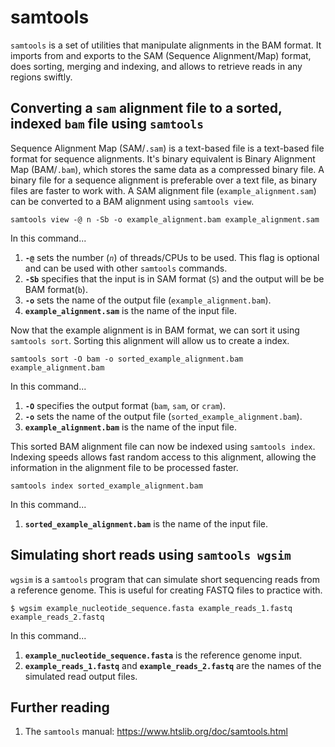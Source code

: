 # samtools

`samtools` is a set of utilities that manipulate alignments in the BAM format.
It imports from and exports to the SAM (Sequence Alignment/Map) format, does sorting, merging and indexing, and allows to retrieve reads in any regions swiftly. 

## Converting a `sam` alignment file to a sorted, indexed `bam` file using `samtools`

Sequence Alignment Map (SAM/`.sam`) is a text-based file is a text-based file format for sequence alignments.
It's binary equivalent is Binary Alignment Map (BAM/`.bam`), which stores the same data as a compressed binary file.
A binary file for a sequence alignment is preferable over a text file, as binary files are faster to work with.
A SAM alignment file (`example_alignment.sam`) can be converted to a BAM alignment using `samtools view`.

```
samtools view -@ n -Sb -o example_alignment.bam example_alignment.sam
```

In this command...

1. **`-@`** sets the number (*`n`*) of threads/CPUs to be used. This flag is optional and can be used with other `samtools` commands.
2. **`-Sb`** specifies that the input is in SAM format (`S`) and the output will be be BAM format(`b`).
3. **`-o`** sets the name of the output file (`example_alignment.bam`).
4. **`example_alignment.sam`** is the name of the input file.

Now that the example alignment is in BAM format, we can sort it using `samtools sort`.
Sorting this alignment will allow us to create a index.

```
samtools sort -O bam -o sorted_example_alignment.bam example_alignment.bam
```

In this command...

1. **`-O`** specifies the output format (`bam`, `sam`, or `cram`).
2. **`-o`** sets the name of the output file (`sorted_example_alignment.bam`).
3. **`example_alignment.bam`** is the name of the input file.

This sorted BAM alignment file can now be indexed using `samtools index`.
Indexing speeds allows fast random access to this alignment, allowing the information in the alignment file to be processed faster.

```
samtools index sorted_example_alignment.bam
```

In this command...

1. **`sorted_example_alignment.bam`** is the name of the input file.

## Simulating short reads using `samtools wgsim`

`wgsim` is a `samtools` program that can simulate short sequencing reads from a reference genome.
This is useful for creating FASTQ files to practice with.

```
$ wgsim example_nucleotide_sequence.fasta example_reads_1.fastq example_reads_2.fastq
```

In this command...

1. **`example_nucleotide_sequence.fasta`** is the reference genome input.
2. **`example_reads_1.fastq`** and **`example_reads_2.fastq`** are the names of the simulated read output files.

## Further reading

1. The `samtools` manual: <https://www.htslib.org/doc/samtools.html>

